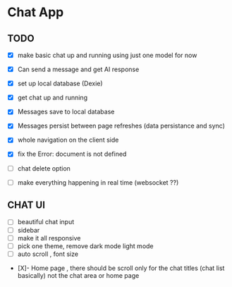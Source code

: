 # Chat App

## TODO

- [X] make basic chat up and running using just one model for now 
- [X] Can send a message and get AI response
- [X] set up local database (Dexie)
- [X] get chat up and running 
- [X] Messages save to local database 
- [X] Messages persist between page refreshes (data persistance and sync)
- [X] whole navigation on the client side   
- [X] fix the Error: document is not defined
- [ ] chat delete option
- [ ] make everything happening in real time (websocket ??)


## CHAT UI
- [ ] beautiful chat input
- [ ] sidebar
- [ ] make it all responsive
- [ ] pick one theme, remove dark mode light mode
- [ ] auto scroll , font size
- [X]- Home page , there should be scroll only for the chat titles (chat list basically) not the chat area or home page


 
 

 